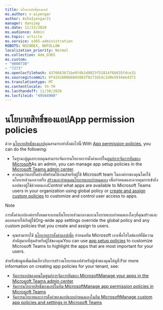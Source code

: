 ```yaml
---
title: นโยบายสิทธิ์ของแอป
ms.author: v-aiyengar
author: AshaIyengar21
manager: dansimp
ms.date: 11/23/2020
ms.audience: Admin
ms.topic: article
ms.service: o365-administration
ROBOTS: NOINDEX, NOFOLLOW
localization_priority: Normal
ms.collection: Adm_O365
ms.custom:
- "9000730"
- "7273"
ms.openlocfilehash: 4376663b71be9fdb1d9823f51814f6b835fdce31
ms.sourcegitcommit: 0f42d1600b6845083f0273d14c1d9e59344e4371
ms.translationtype: MT
ms.contentlocale: th-TH
ms.lasthandoff: 11/30/2020
ms.locfileid: "49564900"
---
```

# <a name="app-permission-policies"></a><span data-ttu-id="19e55-102">นโยบายสิทธิ์ของแอป</span><span class="sxs-lookup"><span data-stu-id="19e55-102">App permission policies</span></span>

<span data-ttu-id="19e55-103">ด้วย [นโยบายสิทธิ์ของแอป](https://docs.microsoft.com/microsoftteams/teams-app-permission-policies)คุณสามารถทำสิ่งต่อไปนี้:</span><span class="sxs-lookup"><span data-stu-id="19e55-103">With [App permission policies](https://docs.microsoft.com/microsoftteams/teams-app-permission-policies), you can do the following:</span></span>
- <span data-ttu-id="19e55-104">ในฐานะผู้ดูแลระบบคุณสามารถจัดการนโยบายการตั้งค่าแอปใน[ศูนย์การจัดการทีมของ Microsoft](https://admin.teams.microsoft.com/policies/app-permission)</span><span class="sxs-lookup"><span data-stu-id="19e55-104">As an admin, you can manage app setup policies in the [Microsoft Teams admin center](https://admin.teams.microsoft.com/policies/app-permission).</span></span>
- <span data-ttu-id="19e55-105">ควบคุมว่าแอปใดบ้างที่พร้อมใช้งานสำหรับผู้ใช้ Microsoft team ในองค์กรของคุณโดยใช้นโยบายส่วนกลางหรือ [สร้างและกำหนดนโยบายแบบกำหนดเอง](https://docs.microsoft.com/microsoftteams/teams-app-permission-policies#create-a-custom-app-permission-policy) เพื่อกำหนดและควบคุมการเข้าถึงแอปของผู้ใช้ด้วยตนเอง</span><span class="sxs-lookup"><span data-stu-id="19e55-105">Control what apps are available to Microsoft Teams users in your organization using global policy or [create and assign custom policies](https://docs.microsoft.com/microsoftteams/teams-app-permission-policies#create-a-custom-app-permission-policy) to customize and control user access to apps.</span></span> 
> [!NOTE]
> <span data-ttu-id="19e55-106">การตั้งค่าแอปองค์กรทั้งหมดจะแทนที่นโยบายส่วนกลางและนโยบายแบบกำหนดเองใดๆที่คุณสร้างและมอบหมายให้กับผู้ใช้</span><span class="sxs-lookup"><span data-stu-id="19e55-106">Org-wide app settings override the global policy and any custom policies that you create and assign to users.</span></span>
- <span data-ttu-id="19e55-107">คุณสามารถใช้ [นโยบายการตั้งค่าแอปเพื่อ](https://docs.microsoft.com/microsoftteams/teams-app-setup-policies) กำหนดทีม Microsoft เองเพื่อไฮไลต์แอปที่มีความสำคัญมากที่สุดสำหรับผู้ใช้ของคุณ</span><span class="sxs-lookup"><span data-stu-id="19e55-107">You can use [app setup policies](https://docs.microsoft.com/microsoftteams/teams-app-setup-policies) to customize Microsoft Teams to highlight the apps that are most important for your users.</span></span> 


<span data-ttu-id="19e55-108">สำหรับข้อมูลเพิ่มเติมเกี่ยวกับการสร้างนโยบายแอปสำหรับผู้เช่าของคุณให้ดูที่:</span><span class="sxs-lookup"><span data-stu-id="19e55-108">For more information on creating app policies for your tenant, see:</span></span>
- [<span data-ttu-id="19e55-109">จัดการแอปของคุณในศูนย์การจัดการทีมของ Microsoft</span><span class="sxs-lookup"><span data-stu-id="19e55-109">Manage your apps in the Microsoft Teams admin center</span></span>](https://docs.microsoft.com/MicrosoftTeams/manage-apps)
- [<span data-ttu-id="19e55-110">จัดการนโยบายสิทธิ์ของแอปในทีม Microsoft</span><span class="sxs-lookup"><span data-stu-id="19e55-110">Manage app permission policies in Microsoft Teams</span></span>](https://docs.microsoft.com/microsoftteams/teams-app-permission-policies)
- [<span data-ttu-id="19e55-111">จัดการนโยบายและการตั้งค่าของแอปแบบกำหนดเองในทีม Microsoft</span><span class="sxs-lookup"><span data-stu-id="19e55-111">Manage custom app policies and settings in Microsoft Teams</span></span>](https://docs.microsoft.com/MicrosoftTeams/teams-custom-app-policies-and-settings)
